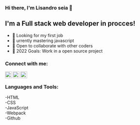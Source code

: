 ### Hi there, I'm Lisandro seia 👋 

## I'm a Full stack web developer in procces!

- 🔭 Looking for my first job
- 🌱 urrently mastering javascript
- 👯 Open to collaborate with other coders
- 🥅 2022 Goals: Work in a open source project

### Connect with me:

[<img align="left" alt="codeSTACKr | Twitter" width="22px" src="https://cdn.jsdelivr.net/npm/simple-icons@v3/icons/twitter.svg" />](https://twitter.com/LisandroSeia)
[<img align="left" alt="codeSTACKr | LinkedIn" width="22px" src="https://cdn.jsdelivr.net/npm/simple-icons@v3/icons/linkedin.svg" />](https://www.linkedin.com/in/lisandro-seia-295120225/)
[<img align="left" alt="codeSTACKr | Instagram" width="22px" src="https://cdn.jsdelivr.net/npm/simple-icons@v3/icons/instagram.svg" />](https://www.instagram.com/lisandroseia/)

<br />

### Languages and Tools:
-HTML
<br>
-CSS
<br>
-JavaScript
<br>
-Webpack
<br>
-Github
